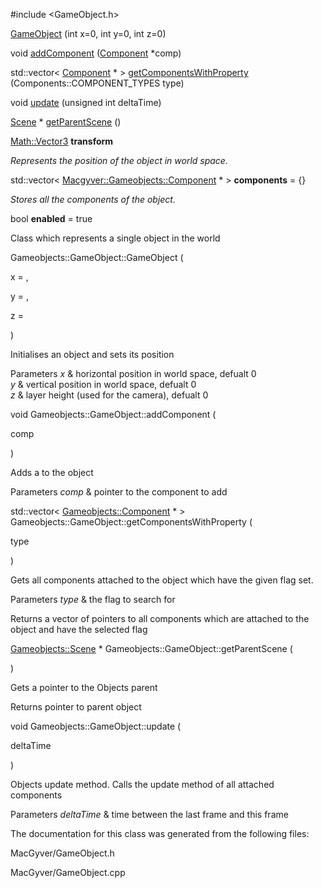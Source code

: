 <div id="class_macgyver_1_1_gameobjects_1_1_game_object">

</div>

<span id="class_macgyver_1_1_gameobjects_1_1_game_object"
label="class_macgyver_1_1_gameobjects_1_1_game_object"></span>

\#include $<$GameObject.h$>$

<div class="DoxyCompactItemize">

[GameObject](#class_macgyver_1_1_gameobjects_1_1_game_object_a0273c889cea933c2fd9eaba9104f8cb8)
(int x=0, int y=0, int z=0)

void
[addComponent](#class_macgyver_1_1_gameobjects_1_1_game_object_aa2748c9b76c5d316ebea2731cc2ddcbf)
([Component](#class_macgyver_1_1_gameobjects_1_1_component) $\ast$comp)

std::vector$<$
[Component](#class_macgyver_1_1_gameobjects_1_1_component) $\ast$ $>$
[getComponentsWithProperty](#class_macgyver_1_1_gameobjects_1_1_game_object_a6947bfb7c95b76e590a285c39b29f91d)
(Components::COMPONENT_TYPES type)

void
[update](#class_macgyver_1_1_gameobjects_1_1_game_object_a6ffd10b6c9510d1f9ea502017d6d92ef)
(unsigned int deltaTime)

[Scene](#class_macgyver_1_1_gameobjects_1_1_scene) $\ast$
[getParentScene](#class_macgyver_1_1_gameobjects_1_1_game_object_a6be9d2a46c2b8432494ded09f7c93e06)
()

</div>

<div class="DoxyCompactItemize">

<span id="class_macgyver_1_1_gameobjects_1_1_game_object_adad86c5feb1cd727e4919727348b659c"
label="class_macgyver_1_1_gameobjects_1_1_game_object_adad86c5feb1cd727e4919727348b659c"></span>
[Math::Vector3](#class_macgyver_1_1_math_1_1_vector3) **transform**

<div class="DoxyCompactList">

*Represents the position of the object in world space.*

</div>

<span id="class_macgyver_1_1_gameobjects_1_1_game_object_a526e591b65196a1af90d294db7306c39"
label="class_macgyver_1_1_gameobjects_1_1_game_object_a526e591b65196a1af90d294db7306c39"></span>
std::vector$<$
[Macgyver::Gameobjects::Component](#class_macgyver_1_1_gameobjects_1_1_component)
$\ast$ $>$ **components** = {}

<div class="DoxyCompactList">

*Stores all the components of the object.*

</div>

<span id="class_macgyver_1_1_gameobjects_1_1_game_object_a05e878d991b30cd3f01efd7142bef25f"
label="class_macgyver_1_1_gameobjects_1_1_game_object_a05e878d991b30cd3f01efd7142bef25f"></span>
bool **enabled** = true

</div>

Class which represents a single object in the world

<span id="class_macgyver_1_1_gameobjects_1_1_game_object_a0273c889cea933c2fd9eaba9104f8cb8"
label="class_macgyver_1_1_gameobjects_1_1_game_object_a0273c889cea933c2fd9eaba9104f8cb8"></span>

Gameobjects::GameObject::GameObject (

<div class="DoxyParamCaption">

x = ,

y = ,

z =

</div>

)

Initialises an object and sets its position

<div class="DoxyParams">

Parameters *x* & horizontal position in world space, defualt 0  
*y* & vertical position in world space, defualt 0  
*z* & layer height (used for the camera), defualt 0  

</div>

<span id="class_macgyver_1_1_gameobjects_1_1_game_object_aa2748c9b76c5d316ebea2731cc2ddcbf"
label="class_macgyver_1_1_gameobjects_1_1_game_object_aa2748c9b76c5d316ebea2731cc2ddcbf"></span>

void Gameobjects::GameObject::addComponent (

<div class="DoxyParamCaption">

comp

</div>

)

Adds a to the object

<div class="DoxyParams">

Parameters *comp* & pointer to the component to add  

</div>

<span id="class_macgyver_1_1_gameobjects_1_1_game_object_a6947bfb7c95b76e590a285c39b29f91d"
label="class_macgyver_1_1_gameobjects_1_1_game_object_a6947bfb7c95b76e590a285c39b29f91d"></span>

std::vector$<$
[Gameobjects::Component](#class_macgyver_1_1_gameobjects_1_1_component)
$\ast$ $>$ Gameobjects::GameObject::getComponentsWithProperty (

<div class="DoxyParamCaption">

type

</div>

)

Gets all components attached to the object which have the given flag
set.

<div class="DoxyParams">

Parameters *type* & the flag to search for  

</div>

<div class="DoxyReturn">

Returns a vector of pointers to all components which are attached to the
object and have the selected flag

</div>

<span id="class_macgyver_1_1_gameobjects_1_1_game_object_a6be9d2a46c2b8432494ded09f7c93e06"
label="class_macgyver_1_1_gameobjects_1_1_game_object_a6be9d2a46c2b8432494ded09f7c93e06"></span>

[Gameobjects::Scene](#class_macgyver_1_1_gameobjects_1_1_scene) $\ast$
Gameobjects::GameObject::getParentScene (

<div class="DoxyParamCaption">

</div>

)

Gets a pointer to the Objects parent

<div class="DoxyReturn">

Returns pointer to parent object

</div>

<span id="class_macgyver_1_1_gameobjects_1_1_game_object_a6ffd10b6c9510d1f9ea502017d6d92ef"
label="class_macgyver_1_1_gameobjects_1_1_game_object_a6ffd10b6c9510d1f9ea502017d6d92ef"></span>

void Gameobjects::GameObject::update (

<div class="DoxyParamCaption">

deltaTime

</div>

)

Objects update method. Calls the update method of all attached
components

<div class="DoxyParams">

Parameters *deltaTime* & time between the last frame and this frame  

</div>

The documentation for this class was generated from the following files:

<div class="DoxyCompactItemize">

MacGyver/GameObject.h

MacGyver/GameObject.cpp

</div>
